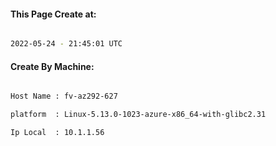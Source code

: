 
   
#### This Page Create at:

```bash

2022-05-24 - 21:45:01 UTC

```

#### Create By Machine:

```bash

Host Name : fv-az292-627

platform  : Linux-5.13.0-1023-azure-x86_64-with-glibc2.31

Ip Local  : 10.1.1.56

```

